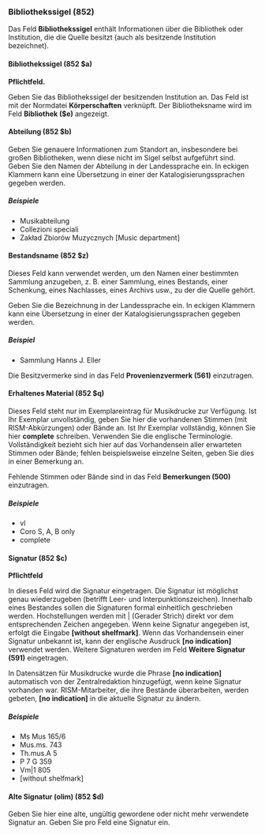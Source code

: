 ### Bibliothekssigel (852)

Das Feld **Bibliothekssigel** enthält Informationen über die Bibliothek oder Institution, die die Quelle besitzt (auch als besitzende Institution bezeichnet).

#### Bibliothekssigel (852 $a)

**Pflichtfeld.**

Geben Sie das Bibliothekssigel der besitzenden Institution an. Das Feld ist mit der Normdatei **Körperschaften** verknüpft. Der Bibliotheksname wird im Feld **Bibliothek ($e)** angezeigt.

#### Abteilung (852 $b)

Geben Sie genauere Informationen zum Standort an, insbesondere bei großen Bibliotheken, wenn diese nicht im Sigel selbst aufgeführt sind. Geben Sie den Namen der Abteilung in der Landessprache ein. In eckigen Klammern kann eine Übersetzung in einer der Katalogisierungssprachen gegeben werden.

##### Beispiele

- Musikabteilung
- Collezioni speciali
- Zakład Zbiorów Muzycznych [Music department]

#### Bestandsname (852 $z)

Dieses Feld kann verwendet werden, um den Namen einer bestimmten Sammlung anzugeben, z. B. einer Sammlung, eines Bestands, einer Schenkung, eines Nachlasses, eines Archivs usw., zu der die Quelle gehört.

Geben Sie die Bezeichnung in der Landessprache ein. In eckigen Klammern kann eine Übersetzung in einer der Katalogisierungssprachen gegeben werden.

##### Beispiel

- Sammlung Hanns J. Eller

Die Besitzvermerke sind in das Feld **Provenienzvermerk (561)** einzutragen.

#### Erhaltenes Material (852 $q)

Dieses Feld steht nur im Exemplareintrag für Musikdrucke zur Verfügung. Ist Ihr Exemplar unvollständig, geben Sie hier die vorhandenen Stimmen (mit RISM-Abkürzungen) oder Bände an. Ist Ihr Exemplar vollständig, können Sie hier **complete** schreiben. Verwenden Sie die englische Terminologie. Vollständigkeit bezieht sich hier auf das Vorhandensein aller erwarteten Stimmen oder Bände; fehlen beispielsweise einzelne Seiten, geben Sie dies in einer Bemerkung an.

Fehlende Stimmen oder Bände sind in das Feld **Bemerkungen (500)** einzutragen.

##### Beispiele

- vl
- Coro S, A, B only
- complete

#### Signatur (852 $c)

**Pflichtfeld**

In dieses Feld wird die Signatur eingetragen. Die Signatur ist möglichst genau wiederzugeben (betrifft Leer- und Interpunktionszeichen). Innerhalb eines Bestandes sollen die Signaturen formal einheitlich geschrieben werden. Hochstellungen werden mit | (Gerader Strich) direkt vor dem entsprechenden Zeichen angegeben. Wenn keine Signatur angegeben ist, erfolgt die Eingabe **[without shelfmark]**. Wenn das Vorhandensein einer Signatur unbekannt ist, kann der englische Ausdruck **[no indication]** verwendet werden. Weitere Signaturen werden im Feld **Weitere Signatur (591)** eingetragen.

In Datensätzen für Musikdrucke wurde die Phrase **[no indication]** automatisch von der Zentralredaktion hinzugefügt, wenn keine Signatur vorhanden war. RISM-Mitarbeiter, die ihre Bestände überarbeiten, werden gebeten, **[no indication]** in die aktuelle Signatur zu ändern.

##### Beispiele

- Ms Mus 165/6
- Mus.ms. 743
- Th.mus.A 5
- P 7 G 359
- Vm\|1 805
- [without shelfmark]

#### Alte Signatur (olim) (852 $d)

Geben Sie hier eine alte, ungültig gewordene oder nicht mehr verwendete Signatur an. Geben Sie pro Feld eine Signatur ein.
